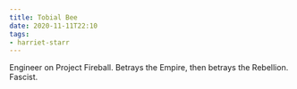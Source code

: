 ```yaml
---
title: Tobial Bee
date: 2020-11-11T22:10
tags:
- harriet-starr
---
```


Engineer on Project Fireball. Betrays the Empire, then betrays the Rebellion.
Fascist.
